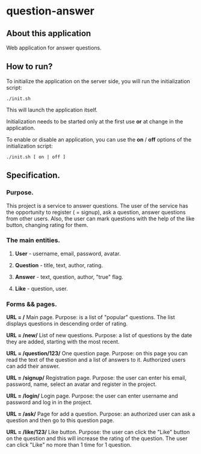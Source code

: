 # question-answer

## About this application

Web application for answer questions.

## How to run?

To initialize the application on the server side, you will run the initialization script:

    ./init.sh
    
This will launch the application itself.

Initialization needs to be started only at the first use **or** at change in the application.

To enable or disable an application, you can use the **on** / **off** options of the 
initialization script:

    ./init.sh [ on | off ]

## Specification.

### Purpose.

This project is a service to answer questions. The user of the service has the opportunity 
to register ( = signup), ask a question, answer questions from other users. Also, the user 
can mark questions with the help of the like button, changing rating for them.

### The main entities.

1. **User** - username, email, password, avatar.

2. **Question** - title, text, author, rating.

3. **Answer** - text, question, author, "true" flag.

4. **Like** - question, user.

### Forms && pages.

**URL = /** Main page. Purpose: is a list of "popular" questions. The list displays 
questions in descending order of rating.

**URL = /new/** List of new questions. Purpose: a list of questions by the date they 
are added, starting with the most recent.

**URL = /question/123/** One question page. Purpose: on this page you can read the 
text of the question and a list of answers to it. Authorized users can add their 
answer.

**URL = /signup/** Registration page. Purpose: the user can enter his email, password, 
name, select an avatar and register in the project.

**URL = /login/** Login page. Purpose: the user can enter username and password and 
log in in the project.

**URL = /ask/** Page for add a question. Purpose: an authorized user can ask a question 
and then go to this question page.

**URL = /like/123/** Like button. Purpose: the user can click the "Like" button on the 
question and this will increase the rating of the question. The user can click 
"Like" no more than 1 time for 1 question.



